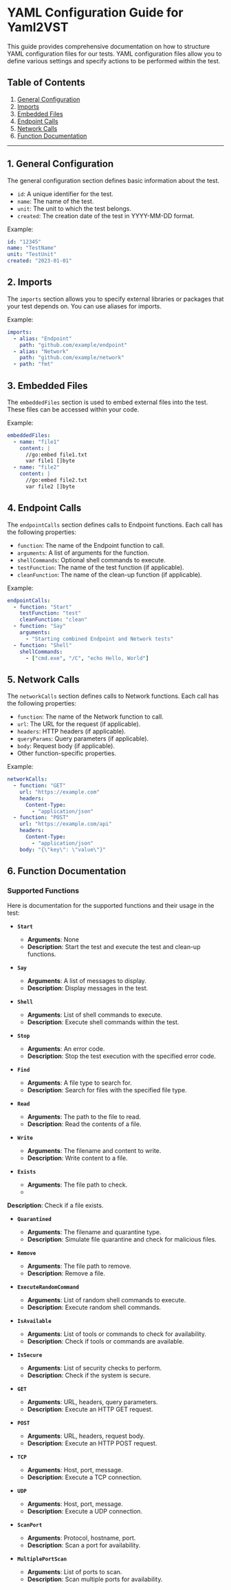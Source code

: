 # YAML Configuration Guide for Yaml2VST

This guide provides comprehensive documentation on how to structure YAML configuration files for our tests. YAML configuration files allow you to define various settings and specify actions to be performed within the test.

## Table of Contents

1. [General Configuration](#1-general-configuration)
2. [Imports](#2-imports)
3. [Embedded Files](#3-embedded-files)
4. [Endpoint Calls](#4-endpoint-calls)
5. [Network Calls](#5-network-calls)
6. [Function Documentation](#6-function-documentation)

---

## 1. General Configuration

The general configuration section defines basic information about the test.

- `id`: A unique identifier for the test.
- `name`: The name of the test.
- `unit`: The unit to which the test belongs.
- `created`: The creation date of the test in YYYY-MM-DD format.

Example:

```yaml
id: "12345"
name: "TestName"
unit: "TestUnit"
created: "2023-01-01"
```

## 2. Imports

The `imports` section allows you to specify external libraries or packages that your test depends on. You can use aliases for imports.

Example:

```yaml
imports:
  - alias: "Endpoint"
    path: "github.com/example/endpoint"
  - alias: "Network"
    path: "github.com/example/network"
  - path: "fmt"
```

## 3. Embedded Files

The `embeddedFiles` section is used to embed external files into the test. These files can be accessed within your code.

Example:

```yaml
embeddedFiles:
  - name: "file1"
    content: |
      //go:embed file1.txt
      var file1 []byte
  - name: "file2"
    content: |
      //go:embed file2.txt
      var file2 []byte
```

## 4. Endpoint Calls

The `endpointCalls` section defines calls to Endpoint functions. Each call has the following properties:

- `function`: The name of the Endpoint function to call.
- `arguments`: A list of arguments for the function.
- `shellCommands`: Optional shell commands to execute.
- `testFunction`: The name of the test function (if applicable).
- `cleanFunction`: The name of the clean-up function (if applicable).

Example:

```yaml
endpointCalls:
  - function: "Start"
    testFunction: "test"
    cleanFunction: "clean"
  - function: "Say"
    arguments:
      - "Starting combined Endpoint and Network tests"
  - function: "Shell"
    shellCommands:
      - ["cmd.exe", "/C", "echo Hello, World"]
```

## 5. Network Calls

The `networkCalls` section defines calls to Network functions. Each call has the following properties:

- `function`: The name of the Network function to call.
- `url`: The URL for the request (if applicable).
- `headers`: HTTP headers (if applicable).
- `queryParams`: Query parameters (if applicable).
- `body`: Request body (if applicable).
- Other function-specific properties.

Example:

```yaml
networkCalls:
  - function: "GET"
    url: "https://example.com"
    headers:
      Content-Type:
        - "application/json"
  - function: "POST"
    url: "https://example.com/api"
    headers:
      Content-Type:
        - "application/json"
    body: "{\"key\": \"value\"}"
```

## 6. Function Documentation

### Supported Functions

Here is documentation for the supported functions and their usage in the test:

- **`Start`**
  - **Arguments**: None
  - **Description**: Start the test and execute the test and clean-up functions.

- **`Say`**
  - **Arguments**: A list of messages to display.
  - **Description**: Display messages in the test.

- **`Shell`**
  - **Arguments**: List of shell commands to execute.
  - **Description**: Execute shell commands within the test.

- **`Stop`**
  - **Arguments**: An error code.
  - **Description**: Stop the test execution with the specified error code.

- **`Find`**
  - **Arguments**: A file type to search for.
  - **Description**: Search for files with the specified file type.

- **`Read`**
  - **Arguments**: The path to the file to read.
  - **Description**: Read the contents of a file.

- **`Write`**
  - **Arguments**: The filename and content to write.
  - **Description**: Write content to a file.

- **`Exists`**
  - **Arguments**: The file path to check.
  -

 **Description**: Check if a file exists.

- **`Quarantined`**
  - **Arguments**: The filename and quarantine type.
  - **Description**: Simulate file quarantine and check for malicious files.

- **`Remove`**
  - **Arguments**: The file path to remove.
  - **Description**: Remove a file.

- **`ExecuteRandomCommand`**
  - **Arguments**: List of random shell commands to execute.
  - **Description**: Execute random shell commands.

- **`IsAvailable`**
  - **Arguments**: List of tools or commands to check for availability.
  - **Description**: Check if tools or commands are available.

- **`IsSecure`**
  - **Arguments**: List of security checks to perform.
  - **Description**: Check if the system is secure.

- **`GET`**
  - **Arguments**: URL, headers, query parameters.
  - **Description**: Execute an HTTP GET request.

- **`POST`**
  - **Arguments**: URL, headers, request body.
  - **Description**: Execute an HTTP POST request.

- **`TCP`**
  - **Arguments**: Host, port, message.
  - **Description**: Execute a TCP connection.

- **`UDP`**
  - **Arguments**: Host, port, message.
  - **Description**: Execute a UDP connection.

- **`ScanPort`**
  - **Arguments**: Protocol, hostname, port.
  - **Description**: Scan a port for availability.

- **`MultiplePortScan`**
  - **Arguments**: List of ports to scan.
  - **Description**: Scan multiple ports for availability.
